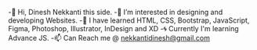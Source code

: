 -👋 Hi, Dinesh Nekkanti this side.
-👀 I’m interested in designing and developing Websites.
-🌱 I have learned HTML, CSS, Bootstrap, JavaScript, Figma, Photoshop, Illustrator, InDesign and XD
-🌀 Currently I'm learning Advance JS.
-📫 Can Reach me @ nekkantidinesh@gmail.com


<!---
NekkantiDinesh/NekkantiDinesh is a ✨ special ✨ repository because its `README.md` (this file) appears on your GitHub profile.
You can click the Preview link to take a look at your changes.
--->
